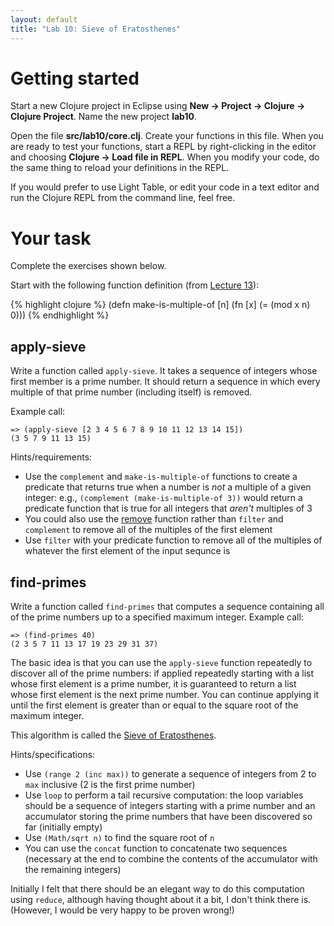 ```yaml
---
layout: default
title: "Lab 10: Sieve of Eratosthenes"
---
```


# Getting started

Start a new Clojure project in Eclipse using **New &rarr; Project &rarr; Clojure &rarr; Clojure Project**.  Name the new project **lab10**.

Open the file **src/lab10/core.clj**.  Create your functions in this file.  When you are ready to test your functions, start a REPL by right-clicking in the editor and choosing **Clojure &rarr; Load file in REPL**.  When you modify your code, do the same thing to reload your definitions in the REPL.

If you would prefer to use Light Table, or edit your code in a text editor and run the Clojure REPL from the command line, feel free.

# Your task

Complete the exercises shown below.

Start with the following function definition (from [Lecture 13](../lectures/lecture13.html)):

{% highlight clojure %}
(defn make-is-multiple-of [n]
  (fn [x]
    (= (mod x n) 0)))
{% endhighlight %}

## apply-sieve

Write a function called `apply-sieve`.  It takes a sequence of integers whose first member is a prime number.  It should return a sequence in which every multiple of that prime number (including itself) is removed.

Example call:

    => (apply-sieve [2 3 4 5 6 7 8 9 10 11 12 13 14 15])
    (3 5 7 9 11 13 15)

Hints/requirements:

* Use the `complement` and `make-is-multiple-of` functions to create a predicate that returns true when a number is *not* a multiple of a given integer: e.g., `(complement (make-is-multiple-of 3))` would return a predicate function that is true for all integers that *aren't* multiples of 3
* You could also use the [remove](https://clojuredocs.org/clojure.core/remove) function rather than `filter` and `complement` to remove all of the multiples of the first element
* Use `filter` with your predicate function to remove all of the multiples of whatever the first element of the input sequnce is

## find-primes

Write a function called `find-primes` that computes a sequence containing all of the prime numbers up to a specified maximum integer.  Example call:

    => (find-primes 40)
    (2 3 5 7 11 13 17 19 23 29 31 37)

The basic idea is that you can use the `apply-sieve` function repeatedly to discover all of the prime numbers: if applied repeatedly starting with a list whose first element is a prime number, it is guaranteed to return a list whose first element is the next prime number.  You can continue applying it until the first element is greater than or equal to the square root of the maximum integer.

This algorithm is called the [Sieve of Eratosthenes](https://en.wikipedia.org/wiki/Sieve_of_Eratosthenes).

Hints/specifications:

* Use `(range 2 (inc max))` to generate a sequence of integers from 2 to `max` inclusive (2 is the first prime number)
* Use `loop` to perform a tail recursive computation: the loop variables should be a sequence of integers starting with a prime number and an accumulator storing the prime numbers that have been discovered so far (initially empty)
* Use `(Math/sqrt n)` to find the square root of `n`
* You can use the `concat` function to concatenate two sequences (necessary at the end to combine the contents of the accumulator with the remaining integers)

Initially I felt that there should be an elegant way to do this computation using `reduce`, although having thought about it a bit, I don't think there is.  (However, I would be very happy to be proven wrong!)
